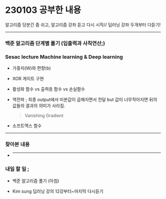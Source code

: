 # 230103 공부한 내용

알고리즘 당분간 좀 쉬고, 알고리즘 강좌 듣고 다시 시작// 딥러닝 강좌 두개부터 다듣기!

---

### 백준 알고리즘 단계별 풀기 (입출력과 사칙연산;)

### Sesac lecture Machine learning & Deep learning

- 가중치(W)와 편향(b)

- XOR 게이트 구현

- 활성화 함수 vs 출력층 함수 vs 손실함수

- 역전파 ; 최종 output에서 미분값이 곱해지면서 전달 but 값이 너무작아지면 뒤의 값들의 결과의 의미가 사라짐.

  > Vanishing Gradient

- 소프트맥스 함수

---

### 찾아본 내용

- ***

### 내일 할 일 ;

- 백준 알고리즘 풀기 (아침)

- Kim sung 딥러닝 강의 12강부터~마지막 다시듣기
